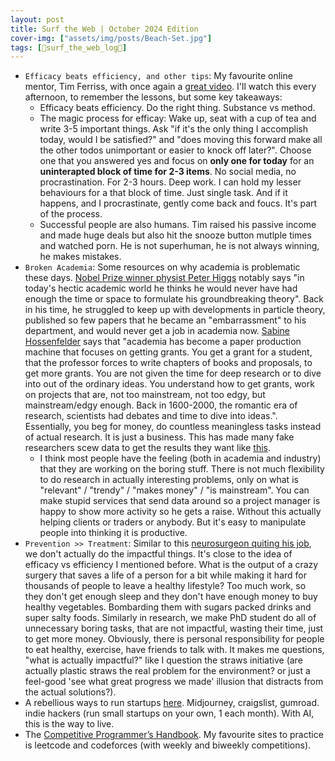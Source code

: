 ```yaml
---
layout: post
title: Surf the Web | October 2024 Edition
cover-img: ["assets/img/posts/Beach-Set.jpg"]
tags: [🌊surf_the_web_log📒]
---
```


* `Efficacy beats efficiency, and other tips`: My favourite online mentor, Tim Ferriss, with once again a [great video](https://www.youtube.com/watch?v=oZDzd8jpGWc&ab_channel=TimFerriss). I'll watch this every afternoon, to remember the lessons, but some key takeaways:
  * Efficacy beats efficiency. Do the right thing. Substance vs method.
  * The magic process for efficay: Wake up, seat with a cup of tea and write 3-5 important things. Ask "if it's the only thing I accomplish today, would I be satisfied?" and "does moving this forward make all the other todos unimportant or easier to knock off later?". Choose one that you answered yes and focus on **only one for today** for an **uninterapted block of time for 2-3 items**. No social media, no procrastination. For 2-3 hours. Deep work. I can hold my lesser behaviours for a that block of time. Just single task. And if it happens, and I procrastinate, gently come back and foucs. It's part of the process. 
  * Successful people are also humans. Tim raised his passive income and made huge deals but also hit the snooze button mutlple times and watched porn. He is not superhuman, he is not always winning, he makes mistakes.
* `Broken Academia`: Some resources on why academia is problematic these days. [Nobel Prize winner physist Peter Higgs](https://www.theguardian.com/science/2013/dec/06/peter-higgs-interview-underlying-incompetence) notably says "in today's hectic academic world he thinks he would never have had enough the time or space to formulate his groundbreaking theory". Back in his time, he struggled to keep up with developments in particle theory, published so few papers that he became an "embarrassment" to his department, and would never get a job in academia now. [Sabine Hossenfelder](https://youtu.be/LKiBlGDfRU8) says that "academia has become a paper production machine that focuses on getting grants. You get a grant for a student, that the professor forces to write chapters of books and proposals, to get more grants. You are not given the time for deep research or to dive into out of the ordinary ideas. You understand how to get grants, work on projects that are, not too mainstream, not too edgy, but mainstream/edgy enough. Back in 1600-2000, the romantic era of research, scientists had debates and time to dive into ideas.". Essentially, you beg for money, do countless meaningless tasks instead of actual research. It is just a business. This has made many fake researchers scew data to get the results they want like [this](https://youtu.be/d2Tm3Yx4HWI).
  * I think most people have the feeling (both in academia and industry) that they are working on the boring stuff. There is not much flexibility to do research in actually interesting problems, only on what is "relevant" / "trendy" / "makes money" / "is mainstream". You can make stupid services that send data around so a project manager is happy to show more activity so he gets a raise. Without this actually helping clients or traders or anybody. But it's easy to manipulate people into thinking it is productive.
* `Prevention >> Treatment`: Similar to this [neurosurgeon quiting his job](https://youtu.be/25LUF8GmbFU), we don't actually do the impactful things. It's close to the idea of efficacy vs efficiency I mentioned before. What is the output of a crazy surgery that saves a life of a person for a bit while making it hard for thousands of people to leave a healthy lifestyle? Too much work, so they don't get enough sleep and they don't have enough money to buy healthy vegetables. Bombarding them with sugars packed drinks and super salty foods. Similarly in research, we make PhD student do all of unnecessary boring tasks, that are not impactful, wasting their time, just to get more money. Obviously, there is personal responsibility for people to eat healthy, exercise, have friends to talk with. It makes me questions, "what is actually impactful?" like I question the straws initiative (are actually plastic straws the real problem for the environment? or just a feel-good 'see what great progress we made' illusion that distracts from the actual solutions?).
* A rebellious ways to run startups [here](https://youtu.be/xL1MOOD5Ox8?si=5lqcgFQua0aqVL6C). Midjourney, craigslist, gumroad. indie hackers (run small startups on your own, 1 each month). With AI, this is the way to live.
* The [Competitive Programmer’s Handbook](https://cses.fi/book/book.pdf). My favourite sites to practice is leetcode and codeforces (with weekly and biweekly competitions).
